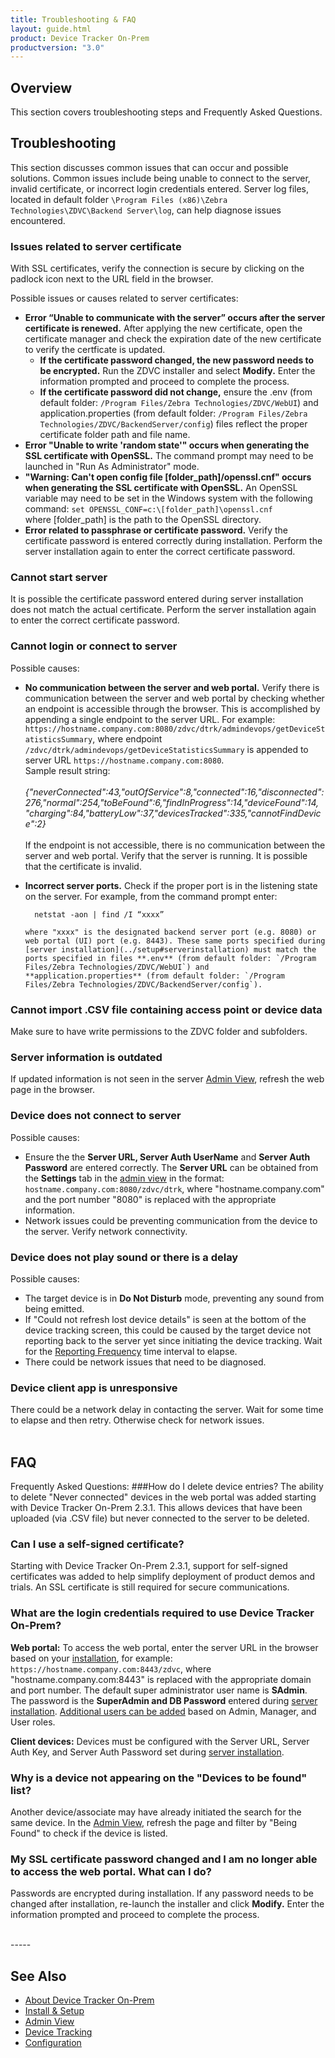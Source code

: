 ```yaml
---
title: Troubleshooting & FAQ
layout: guide.html
product: Device Tracker On-Prem
productversion: "3.0"
---
```


## Overview

This section covers troubleshooting steps and Frequently Asked Questions.

## Troubleshooting

This section discusses common issues that can occur and possible solutions. Common issues include being unable to connect to the server, invalid certificate, or incorrect login credentials entered. Server log files, located in default folder `\Program Files (x86)\Zebra Technologies\ZDVC\Backend Server\log`, can help diagnose issues encountered.

### Issues related to server certificate

With SSL certificates, verify the connection is secure by clicking on the padlock icon next to the URL field in the browser.

Possible issues or causes related to server certificates:

- **Error “Unable to communicate with the server” occurs after the server certificate is renewed.** After applying the new certificate, open the certificate manager and check the expiration date of the new certificate to verify the certficate is updated.
  - **If the certificate password changed, the new password needs to be encrypted.** Run the ZDVC installer and select **Modify.** Enter the information prompted and proceed to complete the process.
  - **If the certificate password did not change,** ensure the .env (from default folder: `/Program Files/Zebra Technologies/ZDVC/WebUI`) and application.properties (from default folder: `/Program Files/Zebra Technologies/ZDVC/BackendServer/config`) files reflect the proper certificate folder path and file name.
- **Error "Unable to write 'random state'" occurs when generating the SSL certificate with OpenSSL.** The command prompt may need to be launched in "Run As Administrator" mode.
- **"Warning: Can't open config file [folder_path]/openssl.cnf" occurs when generating the SSL certificate with OpenSSL.** An OpenSSL variable may need to be set in the Windows system with the following command:
  `set OPENSSL_CONF=c:\[folder_path]\openssl.cnf`<br>
  where [folder_path] is the path to the OpenSSL directory.
- **Error related to passphrase or certificate password.** Verify the certificate password is entered correctly during installation. Perform the server installation again to enter the correct certificate password.

### Cannot start server

It is possible the certificate password entered during server installation does not match the actual certificate. Perform the server installation again to enter the correct certificate password.

### Cannot login or connect to server

Possible causes:

- **No communication between the server and web portal.** Verify there is communication between the server and web portal by checking whether an endpoint is accessible through the browser. This is accomplished by appending a single endpoint to the server URL. For example: `https://hostname.company.com:8080/zdvc/dtrk/admindevops/getDeviceStatisticsSummary`, where endpoint `/zdvc/dtrk/admindevops/getDeviceStatisticsSummary` is appended to server URL `https://hostname.company.com:8080`.<br>
  Sample result string:
  <br>
  <br>
  <i>
  {"neverConnected":43,"outOfService":8,"connected":16,"disconnected":276,"normal":254,"toBeFound":6,"findInProgress":14,"deviceFound":14,
  "charging":84,"batteryLow":37,"devicesTracked":335,"cannotFindDevice":2}
  </i>
  <br>
  <br>
  If the endpoint is not accessible, there is no communication between the server and web portal. Verify that the server is running. It is possible that the certificate is invalid.

- **Incorrect server ports.** Check if the proper port is in the listening state on the server. For example, from the command prompt enter:

        netstat -aon | find /I “xxxx”

      where "xxxx" is the designated backend server port (e.g. 8080) or web portal (UI) port (e.g. 8443). These same ports specified during [server installation](../setup#serverinstallation) must match the ports specified in files **.env** (from default folder: `/Program Files/Zebra Technologies/ZDVC/WebUI`) and **application.properties** (from default folder: `/Program Files/Zebra Technologies/ZDVC/BackendServer/config`).

### Cannot import .CSV file containing access point or device data

Make sure to have write permissions to the ZDVC folder and subfolders.

### Server information is outdated

If updated information is not seen in the server [Admin View](../admin), refresh the web page in the browser.

### Device does not connect to server

Possible causes:

- Ensure the the **Server URL, Server Auth UserName** and **Server Auth Password** are entered correctly. The **Server URL** can be obtained from the **Settings** tab in the [admin view](../admin) in the format: `hostname.company.com:8080/zdvc/dtrk`, where "hostname.company.com" and the port number "8080" is replaced with the appropriate information.
- Network issues could be preventing communication from the device to the server. Verify network connectivity.

### Device does not play sound or there is a delay

Possible causes:

- The target device is in **Do Not Disturb** mode, preventing any sound from being emitted.
- If "Could not refresh lost device details" is seen at the bottom of the device tracking screen, this could be caused by the target device not reporting back to the server yet since initiating the device tracking. Wait for the [Reporting Frequency](../config) time interval to elapse.
- There could be network issues that need to be diagnosed.

### Device client app is unresponsive

There could be a network delay in contacting the server. Wait for some time to elapse and then retry. Otherwise check for network issues.
<br>
<br>

## FAQ

Frequently Asked Questions:
###How do I delete device entries?
The ability to delete "Never connected" devices in the web portal was added starting with Device Tracker On-Prem 2.3.1. This allows devices that have been uploaded (via .CSV file) but never connected to the server to be deleted.

### Can I use a self-signed certificate?

Starting with Device Tracker On-Prem 2.3.1, support for self-signed certificates was added to help simplify deployment of product demos and trials. An SSL certificate is still required for secure communications.
<br>

### What are the login credentials required to use Device Tracker On-Prem?

**Web portal:** To access the web portal, enter the server URL in the browser based on your [installation](../setup#serverinstallation), for example: `https://hostname.company.com:8443/zdvc`, where "hostname.company.com:8443" is replaced with the appropriate domain and port number. The default super administrator user name is **SAdmin**. The password is the **SuperAdmin and DB Password** entered during [server installation](../setup#serverinstallation). [Additional users can be added](../admin#manageusers) based on Admin, Manager, and User roles.

**Client devices:** Devices must be configured with the Server URL, Server Auth Key, and Server Auth Password set during [server installation](../setup#serverinstallation).

### Why is a device not appearing on the "Devices to be found" list?

Another device/associate may have already initiated the search for the same device. In the [Admin View](../admin), refresh the page and filter by "Being Found" to check if the device is listed.

### My SSL certificate password changed and I am no longer able to access the web portal. What can I do?

Passwords are encrypted during installation. If any password needs to be changed after installation, re-launch the installer and click **Modify.** Enter the information prompted and proceed to complete the process.

<br>
<!-- -->
-----

## See Also

- [About Device Tracker On-Prem](../about)
- [Install & Setup](../setup)
- [Admin View](../admin)
- [Device Tracking](../mgmt)
- [Configuration](../config)
